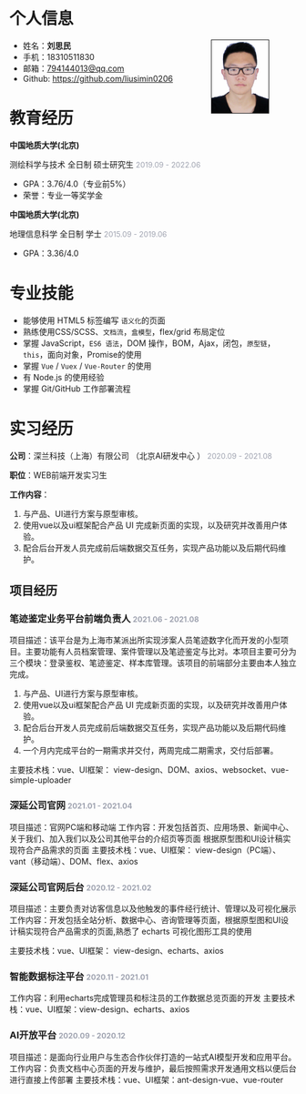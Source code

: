 # 个人信息

- 姓名：**刘思民**<img src='./img/证件照.jpg' style='float:right; width:100px;height:143 px; margin-right:48px;border:1px solid'/>
- 手机：18310511830
- 邮箱：794144013@qq.com
- Github: https://github.com/liusimin0206

# 教育经历

**中国地质大学(北京)**

测绘科学与技术  全日制 硕士研究生  <span style="color:#9fa3b0;font-size:13px;">2019.09 - 2022.06</span>

- GPA：3.76/4.0（专业前5%）
- 荣誉：专业一等奖学金

**中国地质大学(北京)**

地理信息科学  全日制 学士 <span style="color:#9fa3b0;font-size:13px;">2015.09 - 2019.06</span>

- GPA：3.36/4.0

# 专业技能

- 能够使用 HTML5 标签编写 `语义化`的页面
- 熟练使用CSS/SCSS、`文档流`，`盒模型`，flex/grid 布局定位
- 掌握 JavaScript，`ES6 语法`，DOM 操作，BOM，Ajax，闭包，`原型链`，`this`，面向对象，Promise的使用
- 掌握 `Vue` / `Vuex` / `Vue-Router` 的使用
- 有 Node.js 的使用经验
- 掌握 Git/GitHub 工作部署流程
# 实习经历

**公司**：深兰科技（上海）有限公司 （北京AI研发中心 ）  <span style="color:#9fa3b0;font-size:13px;">2020.09 - 2021.08</span>

**职位**：WEB前端开发实习生

**工作内容**：

1. 与产品、UI进行方案与原型审核。
2. 使用vue以及ui框架配合产品 UI 完成新页面的实现，以及研究并改善用户体验。
3. 配合后台开发人员完成前后端数据交互任务，实现产品功能以及后期代码维护。

## 项目经历

### 笔迹鉴定业务平台前端负责人 <span style="color:#9fa3b0;font-size:13px;">2021.06 - 2021.08</span>

项目描述：该平台是为上海市某派出所实现涉案人员笔迹数字化而开发的小型项目。主要功能有人员档案管理、案件管理以及笔迹鉴定与比对。本项目主要可分为三个模块：登录鉴权、笔迹鉴定、样本库管理。该项目的前端部分主要由本人独立完成。

1. 与产品、UI进行方案与原型审核。
2. 使用vue以及ui框架配合产品 UI 完成新页面的实现，以及研究并改善用户体验。
3. 配合后台开发人员完成前后端数据交互任务，实现产品功能以及后期代码维护。
4. 一个月内完成平台的一期需求并交付，两周完成二期需求，交付后部署。

主要技术栈：vue、UI框架： view-design、DOM、axios、websocket、vue-simple-uploader

### 深延公司官网 <span style="color:#9fa3b0;font-size:13px;">2021.01 - 2021.04</span>

项目描述：官网PC端和移动端
工作内容：开发包括首页、应用场景、新闻中心、关于我们、加入我们以及公司其他平台的介绍页等页面
根据原型图和UI设计稿实现符合产品需求的页面
主要技术栈：vue、UI框架： view-design（PC端）、vant（移动端）、DOM、flex、axios

### 深延公司官网后台 <span style="color:#9fa3b0;font-size:13px;">2020.12 - 2021.02</span>

项目描述：主要负责对访客信息以及他触发的事件经行统计、管理以及可视化展示
工作内容：开发包括全站分析、数据中心、咨询管理等页面，根据原型图和UI设计稿实现符合产品需求的页面,熟悉了 echarts 可视化图形工具的使用

主要技术栈：vue、UI框架： view-design、echarts、axios

### 智能数据标注平台 <span style="color:#9fa3b0;font-size:13px;">2020.11 - 2021.01</span>

工作内容：利用echarts完成管理员和标注员的工作数据总览页面的开发
主要技术栈：vue、UI框架：view-design、echarts、axios

### AI开放平台 <span style="color:#9fa3b0;font-size:13px;">2020.09 - 2020.12</span>

项目描述：是面向行业用户与生态合作伙伴打造的一站式AI模型开发和应用平台。
工作内容：负责文档中心页面的开发与维护，最后按照需求开发通用文档以便后台进行直接上传部署
主要技术栈：vue、UI框架：ant-design-vue、vue-router
